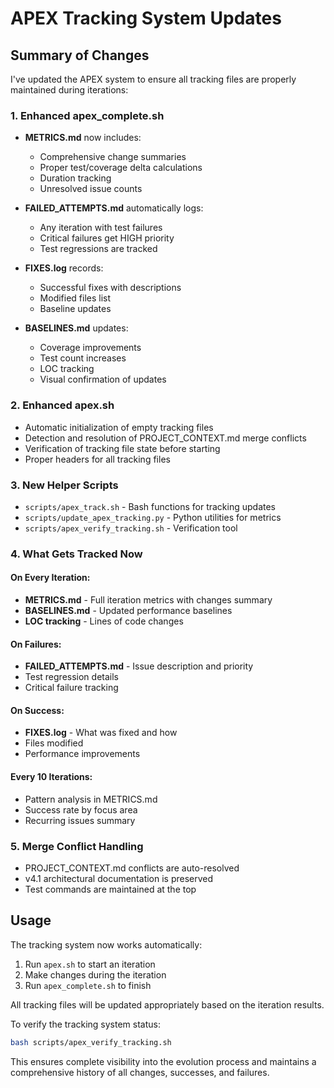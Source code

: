 # APEX Tracking System Updates

## Summary of Changes

I've updated the APEX system to ensure all tracking files are properly maintained during iterations:

### 1. **Enhanced apex_complete.sh**
- **METRICS.md** now includes:
  - Comprehensive change summaries
  - Proper test/coverage delta calculations
  - Duration tracking
  - Unresolved issue counts
  
- **FAILED_ATTEMPTS.md** automatically logs:
  - Any iteration with test failures
  - Critical failures get HIGH priority
  - Test regressions are tracked
  
- **FIXES.log** records:
  - Successful fixes with descriptions
  - Modified files list
  - Baseline updates

- **BASELINES.md** updates:
  - Coverage improvements
  - Test count increases
  - LOC tracking
  - Visual confirmation of updates

### 2. **Enhanced apex.sh**
- Automatic initialization of empty tracking files
- Detection and resolution of PROJECT_CONTEXT.md merge conflicts
- Verification of tracking file state before starting
- Proper headers for all tracking files

### 3. **New Helper Scripts**
- `scripts/apex_track.sh` - Bash functions for tracking updates
- `scripts/update_apex_tracking.py` - Python utilities for metrics
- `scripts/apex_verify_tracking.sh` - Verification tool

### 4. **What Gets Tracked Now**

#### On Every Iteration:
- **METRICS.md** - Full iteration metrics with changes summary
- **BASELINES.md** - Updated performance baselines
- **LOC tracking** - Lines of code changes

#### On Failures:
- **FAILED_ATTEMPTS.md** - Issue description and priority
- Test regression details
- Critical failure tracking

#### On Success:
- **FIXES.log** - What was fixed and how
- Files modified
- Performance improvements

#### Every 10 Iterations:
- Pattern analysis in METRICS.md
- Success rate by focus area
- Recurring issues summary

### 5. **Merge Conflict Handling**
- PROJECT_CONTEXT.md conflicts are auto-resolved
- v4.1 architectural documentation is preserved
- Test commands are maintained at the top

## Usage

The tracking system now works automatically:

1. Run `apex.sh` to start an iteration
2. Make changes during the iteration
3. Run `apex_complete.sh` to finish

All tracking files will be updated appropriately based on the iteration results.

To verify the tracking system status:
```bash
bash scripts/apex_verify_tracking.sh
```

This ensures complete visibility into the evolution process and maintains a comprehensive history of all changes, successes, and failures.